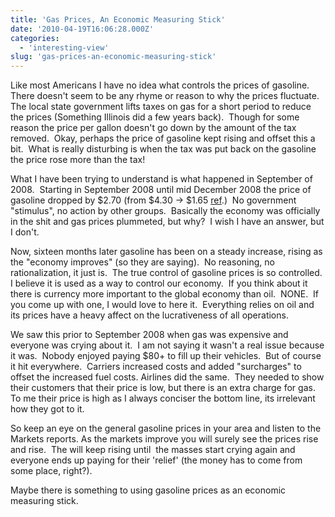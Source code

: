 ```yaml
---
title: 'Gas Prices, An Economic Measuring Stick'
date: '2010-04-19T16:06:28.000Z'
categories:
  - 'interesting-view'
slug: 'gas-prices-an-economic-measuring-stick'
---
```


Like most Americans I have no idea what controls the prices of gasoline.  There doesn't seem to be any rhyme or reason to why the prices fluctuate.  The local state government lifts taxes on gas for a short period to reduce the prices (Something Illinois did a few years back).  Though for some reason the price per gallon doesn't go down by the amount of the tax removed.  Okay, perhaps the price of gasoline kept rising and offset this a bit.  What is really disturbing is when the tax was put back on the gasoline the price rose more than the tax!

What I have been trying to understand is what happened in September of 2008.  Starting in September 2008 until mid December 2008 the price of gasoline dropped by $2.70 (from $4.30 -> $1.65 [ref](http://www.chicagogasprices.com/Retail_Price_Chart.aspx 'ChicagoGasPrices.com').)  No government "stimulus", no action by other groups.  Basically the economy was officially in the shit and gas prices plummeted, but why?  I wish I have an answer, but I don't.

Now, sixteen months later gasoline has been on a steady increase, rising as the "economy improves" (so they are saying).  No reasoning, no rationalization, it just is.  The true control of gasoline prices is so controlled.  I believe it is used as a way to control our economy.  If you think about it there is currency more important to the global economy than oil.  NONE.  If you come up with one, I would love to here it.  Everything relies on oil and its prices have a heavy affect on the lucrativeness of all operations.

We saw this prior to September 2008 when gas was expensive and everyone was crying about it.  I am not saying it wasn't a real issue because it was.  Nobody enjoyed paying $80+ to fill up their vehicles.  But of course it hit everywhere.  Carriers increased costs and added "surcharges" to offset the increased fuel costs. Airlines did the same.  They needed to show their customers that their price is low, but there is an extra charge for gas.  To me their price is high as I always conciser the bottom line, its irrelevant how they got to it.

So keep an eye on the general gasoline prices in your area and listen to the Markets reports. As the markets improve you will surely see the prices rise and rise.  The will keep rising until  the masses start crying again and everyone ends up paying for their 'relief' (the money has to come from some place, right?).

Maybe there is something to using gasoline prices as an economic measuring stick.
